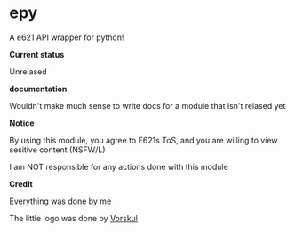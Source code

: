 # epy
A e621 API wrapper for python!


**Current status**

Unrelased

**documentation**

Wouldn't make much sense to write docs for a module that isn't relased yet

**Notice**

By using this module, you agree to E621s ToS, and you are willing to view sesitive content (NSFW/L)

I am NOT responsible for any actions done with this module

**Credit**

Everything was done by me

The little logo was done by [Vorskul](https://instagram.com/voskul "Vorskul")
